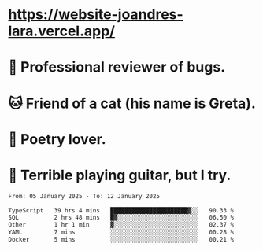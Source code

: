 # https://website-joandres-lara.vercel.app/
# 🐛 Professional reviewer of bugs.
# 🐱 Friend of a cat (his name is Greta).
# 📜 Poetry lover.
# 🎸 Terrible playing guitar, but I try.

<!--START_SECTION:waka-->

```txt
From: 05 January 2025 - To: 12 January 2025

TypeScript   39 hrs 4 mins   ██████████████████████▓░░   90.33 %
SQL          2 hrs 48 mins   █▓░░░░░░░░░░░░░░░░░░░░░░░   06.50 %
Other        1 hr 1 min      ▓░░░░░░░░░░░░░░░░░░░░░░░░   02.37 %
YAML         7 mins          ░░░░░░░░░░░░░░░░░░░░░░░░░   00.28 %
Docker       5 mins          ░░░░░░░░░░░░░░░░░░░░░░░░░   00.21 %
```

<!--END_SECTION:waka-->
